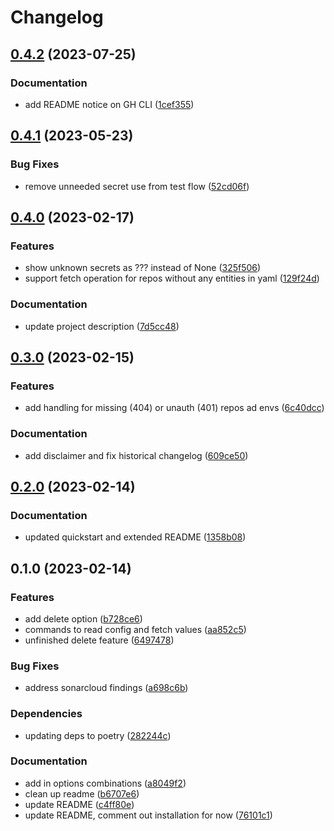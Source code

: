 # Changelog

## [0.4.2](https://github.com/Antvirf/gh-environment-manager/compare/v0.4.1...v0.4.2) (2023-07-25)


### Documentation

* add README notice on GH CLI ([1cef355](https://github.com/Antvirf/gh-environment-manager/commit/1cef35556dd7c2c5fb47af6c2262c50fa1a4d4a7))

## [0.4.1](https://github.com/Antvirf/gh-environment-manager/compare/v0.4.0...v0.4.1) (2023-05-23)


### Bug Fixes

* remove unneeded secret use from test flow ([52cd06f](https://github.com/Antvirf/gh-environment-manager/commit/52cd06fddeee69ce4964d9d0824e8d506c102942))

## [0.4.0](https://github.com/Antvirf/gh-environment-manager/compare/v0.3.0...v0.4.0) (2023-02-17)


### Features

* show unknown secrets as ??? instead of None ([325f506](https://github.com/Antvirf/gh-environment-manager/commit/325f50638e51b4ab4369bfd3c853da1508b1930f))
* support fetch operation for repos without any entities in yaml ([129f24d](https://github.com/Antvirf/gh-environment-manager/commit/129f24da08daff40fea524b1d7d4bc2d220a7ff1))


### Documentation

* update project description ([7d5cc48](https://github.com/Antvirf/gh-environment-manager/commit/7d5cc480c6216f66a1ca0f7bc5d7c256ea78474b))

## [0.3.0](https://github.com/Antvirf/gh-environment-manager/compare/v0.2.0...v0.3.0) (2023-02-15)


### Features

* add handling for missing (404) or unauth (401) repos ad envs ([6c40dcc](https://github.com/Antvirf/gh-environment-manager/commit/6c40dccd47d466e4fbb9023dc9a5ddb9ab3b5a2d))


### Documentation

* add disclaimer and fix historical changelog ([609ce50](https://github.com/Antvirf/gh-environment-manager/commit/609ce50476782839f6900bac9291d3aa24b72baf))

## [0.2.0](https://github.com/Antvirf/gh-environment-manager/compare/v0.1.0...v0.2.0) (2023-02-14)

### Documentation

* updated quickstart and extended README ([1358b08](https://github.com/Antvirf/gh-environment-manager/commit/1358b08051083fa4be773ea9972153dad1783058))

## 0.1.0 (2023-02-14)


### Features

* add delete option ([b728ce6](https://github.com/Antvirf/gh-environment-manager/commit/b728ce60c00cd283c162315057b277cf3b2fb26b))
* commands to read config and fetch values ([aa852c5](https://github.com/Antvirf/gh-environment-manager/commit/aa852c55e819a38c1e9cb9fbcbf5126819a3dee6))
* unfinished delete feature ([6497478](https://github.com/Antvirf/gh-environment-manager/commit/64974785e43931b4420c73d64eb8d3d15cb8aeda))


### Bug Fixes

* address sonarcloud findings ([a698c6b](https://github.com/Antvirf/gh-environment-manager/commit/a698c6bb7ceee84e0035ebba13ebacd691e23a7e))


### Dependencies

* updating deps to poetry ([282244c](https://github.com/Antvirf/gh-environment-manager/commit/282244ca299831e056ef0b5075f9736a2832b1c3))


### Documentation

* add in options combinations ([a8049f2](https://github.com/Antvirf/gh-environment-manager/commit/a8049f2ed0a0698ce3f47455225a6dfb3c6813bb))
* clean up readme ([b6707e6](https://github.com/Antvirf/gh-environment-manager/commit/b6707e6ebfcadca497e8ab48fde6bcf6664b74e8))
* update README ([c4ff80e](https://github.com/Antvirf/gh-environment-manager/commit/c4ff80e3be5f052ee9f1cea8cb368aef72dbb60e))
* update README, comment out installation for now ([76101c1](https://github.com/Antvirf/gh-environment-manager/commit/76101c1ed0027a6e8590b029952d5e54d84a8a55))
